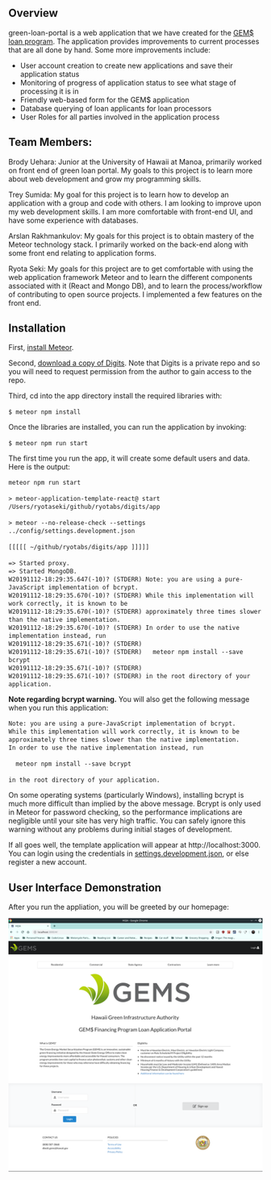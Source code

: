 ## Overview

green-loan-portal is a web application that we have created for the [GEM$ loan program](https://gems.hawaii.gov/). The application provides improvements to current processes that are all done by hand. Some more improvements include:

* User account creation to create new applications and save their application status
* Monitoring of progress of application status to see what stage of processing it is in
* Friendly web-based form for the GEM$ application
* Database querying of loan applicants for loan processors
* User Roles for all parties involved in the application process

## Team Members:

Brody Uehara: Junior at the University of Hawaii at Manoa, primarily worked on front end of green loan portal. My goals to this project is to learn more about web development and grow my programming skills. 

Trey Sumida: My goal for this project is to learn how to develop an application with a group and code with others. I am looking to improve upon my web development skills. I am more comfortable with front-end UI, and have some experience with databases.

Arslan Rakhmankulov: My goals for this project is to obtain mastery of the Meteor technology stack. I primarily worked on the back-end along with some front end relating to application forms.

Ryota Seki: My goals for this project are to get comfortable with using the web application framework Meteor and to learn the different components associated with it (React and Mongo DB), and to learn the process/workflow of contributing to open source projects. I implemented a few features on the front end. 

## Installation
First, [install Meteor](https://www.meteor.com/install).

Second, [download a copy of Digits](https://github.com/ryotabs/digits). Note that Digits is a private repo and so you will need to request permission from the author to gain access to the repo.

Third, cd into the app directory install the required libraries with:

`$ meteor npm install`

Once the libraries are installed, you can run the application by invoking:

`$ meteor npm run start`

The first time you run the app, it will create some default users and data. Here is the output:
```
meteor npm run start

> meteor-application-template-react@ start /Users/ryotaseki/github/ryotabs/digits/app

> meteor --no-release-check --settings ../config/settings.development.json

[[[[[ ~/github/ryotabs/digits/app ]]]]]

=> Started proxy.
=> Started MongoDB.
W20191112-18:29:35.647(-10)? (STDERR) Note: you are using a pure-JavaScript implementation of bcrypt.
W20191112-18:29:35.670(-10)? (STDERR) While this implementation will work correctly, it is known to be
W20191112-18:29:35.670(-10)? (STDERR) approximately three times slower than the native implementation.
W20191112-18:29:35.670(-10)? (STDERR) In order to use the native implementation instead, run
W20191112-18:29:35.671(-10)? (STDERR)
W20191112-18:29:35.671(-10)? (STDERR)   meteor npm install --save bcrypt
W20191112-18:29:35.671(-10)? (STDERR)
W20191112-18:29:35.671(-10)? (STDERR) in the root directory of your application.
```

**Note regarding bcrypt warning.** You will also get the following message when you run this application:

```
Note: you are using a pure-JavaScript implementation of bcrypt.
While this implementation will work correctly, it is known to be
approximately three times slower than the native implementation.
In order to use the native implementation instead, run

  meteor npm install --save bcrypt

in the root directory of your application.
```

On some operating systems (particularly Windows), installing bcrypt is much more difficult than implied by the above message. Bcrypt is only used in Meteor for password checking, so the performance implications are negligible until your site has very high traffic. You can safely ignore this warning without any problems during initial stages of development.

If all goes well, the template application will appear at http://localhost:3000. You can login using the credentials in [settings.development.json](https://github.com/ics-software-engineering/meteor-application-template-react/blob/master/config/settings.development.json), or else register a new account.

## User Interface Demonstration

After you run the appliation, you will be greeted by our homepage:

<img src="images/homepage.png">
